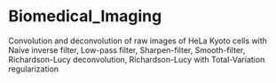 # Biomedical_Imaging
Convolution and deconvolution of raw images of HeLa Kyoto cells with
Naive inverse filter, Low-pass filter, Sharpen-filter, Smooth-filter, Richardson-Lucy deconvolution, Richardson-Lucy with Total-Variation regularization
